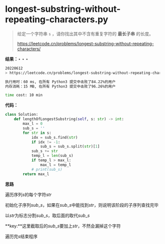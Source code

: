 # longest-substring-without-repeating-characters.py

> 给定一个字符串 `s` ，请你找出其中不含有重复字符的 **最长子串** 的长度。
>
> https://leetcode.cn/problems/longest-substring-without-repeating-characters/



**结果：**$\star\star\star$

```bash
20220612
> https://leetcode.cn/problems/longest-substring-without-repeating-characters/

执行用时：60 ms, 在所有 Python3 提交中击败了84.22%的用户
内存消耗：15 MB, 在所有 Python3 提交中击败了96.26%的用户

time cost: 10 min
```



**代码：**

```python
class Solution:
    def lengthOfLongestSubstring(self, s: str) -> int:
        max_l = 0
        sub_s = ''
        for str in s:
            idx = sub_s.find(str)
            if idx != -1:
                sub_s = sub_s.split(str)[1]
            sub_s += str
            temp_l = len(sub_s)
            if temp_l > max_l:
                max_l = temp_l
            # print(sub_s)
        return max_l
```



**思路**

遍历序列$s$的每个字符$str$

初始化子序列$sub\_s$，如果在$sub\_s$中能找到$str$，则说明该阶段的子序列查找完毕

以$str$为标志分割$sub\_s$，取后面的取代$sub\_s$

**key:**这里截取后的$sub\_s$要加上$str$，不然会漏掉这个字符

遍历完$s$结束程序
